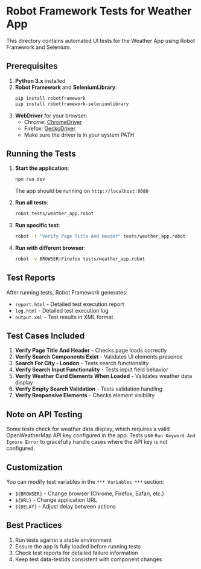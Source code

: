 # Robot Framework Tests for Weather App

This directory contains automated UI tests for the Weather App using Robot Framework and Selenium.

## Prerequisites

1. **Python 3.x** installed
2. **Robot Framework** and **SeleniumLibrary**:
   ```bash
   pip install robotframework
   pip install robotframework-seleniumlibrary
   ```
3. **WebDriver** for your browser:
   - Chrome: [ChromeDriver](https://chromedriver.chromium.org/)
   - Firefox: [GeckoDriver](https://github.com/mozilla/geckodriver)
   - Make sure the driver is in your system PATH

## Running the Tests

1. **Start the application**:
   ```bash
   npm run dev
   ```
   The app should be running on `http://localhost:8080`

2. **Run all tests**:
   ```bash
   robot tests/weather_app.robot
   ```

3. **Run specific test**:
   ```bash
   robot -t "Verify Page Title And Header" tests/weather_app.robot
   ```

4. **Run with different browser**:
   ```bash
   robot -v BROWSER:Firefox tests/weather_app.robot
   ```

## Test Reports

After running tests, Robot Framework generates:
- `report.html` - Detailed test execution report
- `log.html` - Detailed test execution log
- `output.xml` - Test results in XML format

## Test Cases Included

1. **Verify Page Title And Header** - Checks page loads correctly
2. **Verify Search Components Exist** - Validates UI elements presence
3. **Search For City - London** - Tests search functionality
4. **Verify Search Input Functionality** - Tests input field behavior
5. **Verify Weather Card Elements When Loaded** - Validates weather data display
6. **Verify Empty Search Validation** - Tests validation handling
7. **Verify Responsive Elements** - Checks element visibility

## Note on API Testing

Some tests check for weather data display, which requires a valid OpenWeatherMap API key configured in the app. Tests use `Run Keyword And Ignore Error` to gracefully handle cases where the API key is not configured.

## Customization

You can modify test variables in the `*** Variables ***` section:
- `${BROWSER}` - Change browser (Chrome, Firefox, Safari, etc.)
- `${URL}` - Change application URL
- `${DELAY}` - Adjust delay between actions

## Best Practices

1. Run tests against a stable environment
2. Ensure the app is fully loaded before running tests
3. Check test reports for detailed failure information
4. Keep test data-testids consistent with component changes
